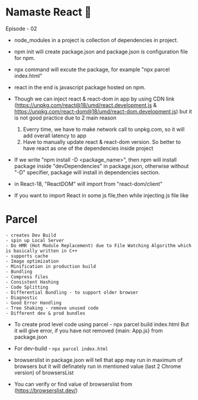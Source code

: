 # Namaste React 🚀

Episode - 02

* node_modules in a project is collection of dependencies in project.
* npm init will create package.json and package.json is configuration file for npm.
* npx command will excute the package, for example "npx parcel index.html"
* react in the end is javascript package hosted on npm.
* Though we can inject react & react-dom in app by using CDN link (https://unpkg.com/react@18/umd/react.development.js & https://unpkg.com/react-dom@18/umd/react-dom.development.js) but it is not good 
practice due to 2 main reason
    1. Everry time, we have to make network call to unpkg.com, so it will add overall latency to app
    2. Have to manually update react & react-dom version.
        So better to have react as one of the dependencies inside project 

* If we write "npm install -D <package_name>", then npm will install package inside "devDependencies" in package.json, otherwise without "-D" specifier, package will install in dependencies section.
* in React-18, "ReactDOM" will import from "react-dom/client"
* If you want to import React in some js file,then while injecting js file like <script type="module" src="App.j"></script>

# Parcel
    - creates Dev Build
    - spin up Local Server
    - Do HMR (Hot Module Replacement) due to File Watching Algorithm which is basically written in C++
    - supports cache
    - Image optimization
    - Minification in production build
    - Bundling
    - Compress files
    - Consistent Hashing
    - Code Splitting
    - Differential Bundling - to support older browser
    - Diagnostic
    - Good Error Handling
    - Tree Shaking - remove unused code
    - Different dev & prod bundles

* To create prod level code using parcel - npx parcel build index.html
  But it will give error, if you have not removed {main: App.js} from package.json

* For dev-build - <code>npx parcel index.html</code>
* browserslist in package.json will tell that app may run in maximum of browsers but it will definately run in mentioned value (last 2 Chrome version) of browsersList 

* You can verify or find value of browserslist from (https://browserslist.dev/)